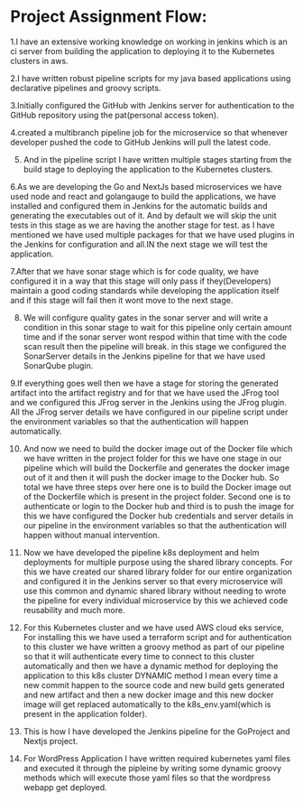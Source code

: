 # Project Assignment Flow: 

1.I have an extensive working knowledge on working in jenkins which is an ci server from building the application to deploying it to the Kubernetes clusters in aws.

2.I have written robust pipeline scripts for my java based applications using declarative pipelines and groovy scripts.

3.Initially configured the GitHub with Jenkins server for authentication to the GitHub repository using the pat(personal access token).

4.created a multibranch pipeline job for the microservice so that whenever developer pushed the code to GitHub Jenkins will pull the latest code.

5. And in the pipeline script I have written multiple stages starting from the build stage to deploying the application to the Kubernetes clusters.

6.As we are developing the Go and NextJs based microservices we have used node and react and golangauge to build the applications, we have installed and configured them in Jenkins for the automatic builds and generating the executables out of it. And by default we will skip the unit tests in this stage as we are having the another stage for test. as I have mentioned we have used multiple packages for that we have used plugins in the Jenkins for configuration and all.IN the next stage we will test the application.

7.After that we have sonar stage which is for code quality, we have configured it in a way that this stage will only pass if they(Developers) maintain a good coding standards while developing the application itself and if this stage will fail then it wont move to the next stage.

8. We will configure quality gates in the sonar server and will write a condition in this sonar stage to wait for this pipeline only certain amount time and if the sonar server wont respod within that time with the code scan result then the pipeline will break.
in this stage we configured the SonarServer details in the Jenkins pipeline for that we have used SonarQube plugin.

9.If everything goes well then we have a stage for storing the generated artifact into the artifact registry and for that we have used the JFrog tool and we configured this JFrog server in the Jenkins using the JFrog plugin. All the JFrog server details we have configured in our pipeline script under the environment variables so that the authentication will happen automatically.

10. And now we need to build the docker image out of the Docker file which we have written in the project folder for this we have one stage in our pipeline which will build the Dockerfile and generates the docker image out of it and then it will push the docker image to the Docker hub. So total we have three steps over here one is to build the Docker image out of the Dockerfile which is present in the project folder. Second one is to authenticate or login to the Docker hub and third is to push the image for this we have configured the Docker hub credentials and server details in our pipeline in the environment variables so that the authentication will happen without manual intervention.

11. Now we have developed the pipeline k8s deployment and helm deployments for multiple purpose using the shared library concepts. For this we have created our shared library folder for our entire organization and configured it in the Jenkins server so that every microservice will use this common and dynamic shared library without needing to wrote the pipeline for every individual microservice by this we achieved code reusability and much more.

12. For this Kubernetes cluster and we have used AWS cloud eks service, For installing this we have used a terraform script and for authentication to this cluster we have written a groovy method as part of our pipeline so that it will authenticate every time to connect to this cluster automatically and then we have a dynamic method for deploying the application to this k8s cluster 
DYNAMIC method I mean every time a new commit happen to the source code and new build gets generated and new artifact and then a new docker image and this new docker image will get replaced automatically to the k8s_env.yaml(which is present in the application folder).

13. This is how I have developed the Jenkins pipeline for the GoProject and Nextjs project.

14. For WordPress Application I have written required kubernetes yaml files and executed it through the pipleine by writing some dynamic groovy methods which will execute those yaml files so that the wordpress webapp get deployed.


